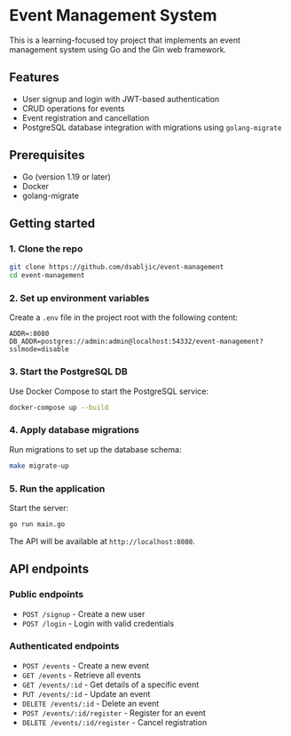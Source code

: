 # Event Management System

This is a learning-focused toy project that implements an event management system using Go and the Gin web framework.

## Features

- User signup and login with JWT-based authentication
- CRUD operations for events
- Event registration and cancellation
- PostgreSQL database integration with migrations using `golang-migrate`

## Prerequisites

- Go (version 1.19 or later)
- Docker
- golang-migrate

## Getting started

### 1. Clone the repo

```bash
git clone https://github.com/dsabljic/event-management
cd event-management
```

### 2. Set up environment variables

Create a `.env` file in the project root with the following content:

```env
ADDR=:8080
DB_ADDR=postgres://admin:admin@localhost:54332/event-management?sslmode=disable
```

### 3. Start the PostgreSQL DB

Use Docker Compose to start the PostgreSQL service:

```bash
docker-compose up --build
```

### 4. Apply database migrations

Run migrations to set up the database schema:

```bash
make migrate-up
```

### 5. Run the application

Start the server:

```bash
go run main.go
```

The API will be available at `http://localhost:8080`.

## API endpoints

### Public endpoints

- `POST /signup` - Create a new user
- `POST /login` - Login with valid credentials

### Authenticated endpoints

- `POST /events` - Create a new event
- `GET /events` - Retrieve all events
- `GET /events/:id` - Get details of a specific event
- `PUT /events/:id` - Update an event
- `DELETE /events/:id` - Delete an event
- `POST /events/:id/register` - Register for an event
- `DELETE /events/:id/register` - Cancel registration

